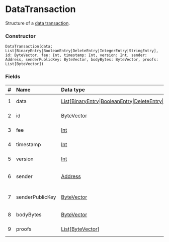 # DataTransaction

Structure of a [data transaction](/en/blockchain/transaction-type/data-transaction).

### Constructor

``` ride
DataTransaction(data: List[BinaryEntry|BooleanEntry|DeleteEntry|IntegerEntry|StringEntry], id: ByteVector, fee: Int, timestamp: Int, version: Int, sender: Address, senderPublicKey: ByteVector, bodyBytes: ByteVector, proofs: List[ByteVector])
```

### Fields

| # | Name | Data type | Description |
| :--- | :--- | :--- | :--- |
| 1 | data | [List](/en/ride/data-types/list)[[BinaryEntry](/en/ride/structures/script-actions/binary-entry)&#124;[BooleanEntry](/en/ride/structures/script-actions/boolean-entry)&#124;[DeleteEntry](/en/ride/structures/script-actions/delete-entry)&#124;[IntegerEntry](/en/ride/structures/script-actions/int-entry)&#124;[StringEntry](/en/ride/structures/script-actions/string-entry)] | [Transaction](/en/blockchain/transaction/)'s data array |
| 2 | id | [ByteVector](/en/ride/data-types/byte-vector) | Transaction ID |
| 3 | fee | [Int](/en/ride/data-types/int) | [Transaction fee](/en/blockchain/transaction/transaction-fee) |
| 4 | timestamp | [Int](/en/ride/data-types/int) | Transaction timestamp |
| 5 | version | [Int](/en/ride/data-types/int) | Transaction version |
| 6 | sender | [Address](/en/ride/structures/common-structures/address) | [Address](/en/blockchain/account/address) of a transaction sender |
| 7 | senderPublicKey | [ByteVector](/en/ride/data-types/byte-vector) | Account public key of a sender |
| 8 | bodyBytes | [ByteVector](/en/ride/data-types/byte-vector) | [Transaction body bytes](/en/blockchain/glossary#t) |
| 9 | proofs | [List](/en/ride/data-types/list)[[ByteVector](/en/ride/data-types/byte-vector)] | Array of [proofs](/en/blockchain/transaction/transaction-proof) |
